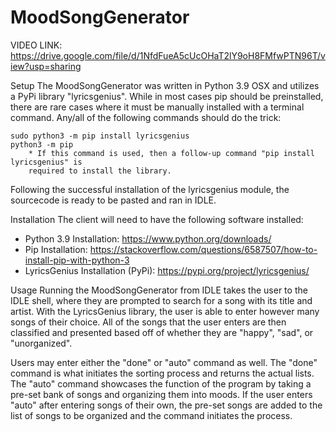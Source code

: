 # MoodSongGenerator
VIDEO LINK: https://drive.google.com/file/d/1NfdFueA5cUcOHaT2lY9oH8FMfwPTN96T/view?usp=sharing 

Setup
The MoodSongGenerator was written in Python 3.9 OSX and utilizes a PyPi library "lyricsgenius". 
While in most cases pip should be preinstalled, there are rare cases where it must be manually 
installed with a terminal command. Any/all of the following commands should do the trick:

    sudo python3 -m pip install lyricsgenius
    python3 -m pip
        * If this command is used, then a follow-up command "pip install lyricsgenius" is 
        required to install the library.

Following the successful installation of the lyricsgenius module, the sourcecode is ready to 
be pasted and ran in IDLE. 

Installation
The client will need to have the following software installed:
- Python 3.9 Installation: https://www.python.org/downloads/
- Pip Installation: https://stackoverflow.com/questions/6587507/how-to-install-pip-with-python-3
- LyricsGenius Installation (PyPi): https://pypi.org/project/lyricsgenius/

Usage
Running the MoodSongGenerator from IDLE takes the user to the IDLE shell, where they are prompted
to search for a song with its title and artist. With the LyricsGenius library, the user is able 
to enter however many songs of their choice. All of the songs that the user enters are then 
classified and presented based off of whether they are "happy", "sad", or "unorganized". 

Users may enter either the "done" or "auto" command as well. The "done" command is what initiates
the sorting process and returns the actual lists. The "auto" command showcases the function of the 
program by taking a pre-set bank of songs and organizing them into moods. If the user enters "auto" 
after entering songs of their own, the pre-set songs are added to the list of songs to be organized
and the command initiates the process. 
